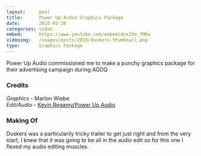```yaml
---
layout:     post
title:      Power Up Audio Graphics Package
date:       2016-05-20
categories: video
embed:      https://www.youtube.com/embed/dux33m_7M6w
videoimg:   /images/posts/2015/duskers-thumbnail.png
type:       Graphics Package
---
```


Power Up Audio commissioned me to make a punchy graphics package for their advertising campaign during AGDQ

### Credits  

_Graphics_ - Marlon Wiebe  
_Edit/Audio_ - [Kevin Regamy/Power Up Audio](https://misfits-attic.com)  

### Making Of  

Duskers was a particularily tricky trailer to get just right and from the very start, I knew that it was going to be all in the audio edit so for this one I flexed my audio editing muscles.
